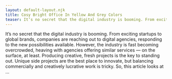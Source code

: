 ```yaml
---
layout: default-layout.njk
title: Cosy Bright Office In Yellow And Grey Colors
teaser: It’s no secret that the digital industry is booming. From exciting startups to global brands, companies are reaching out to digital agencies, responding to the new possibilities available. However, the industry is fast becoming overcrowded, heaving with agencies offering similar services — on the surface, at least. Producing creative, fresh projects is the key to standing out. Unique side projects are the best place to innovate, but balancing commercially and creatively lucrative work is tricky. So, this article looks at …
---
```


It’s no secret that the digital industry is booming. From exciting startups to global brands, companies are reaching out to digital agencies, responding to the new possibilities available. However, the industry is fast becoming overcrowded, heaving with agencies offering similar services — on the surface, at least. Producing creative, fresh projects is the key to standing out. Unique side projects are the best place to innovate, but balancing commercially and creatively lucrative work is tricky. So, this article looks at …
